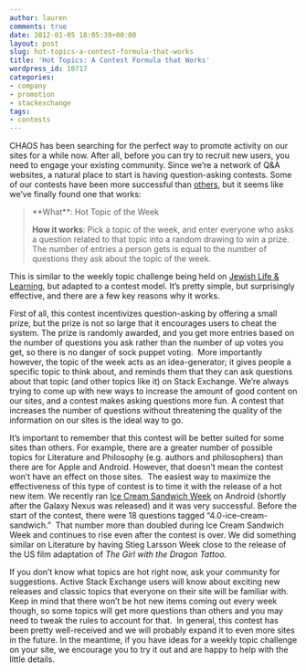 ```yaml
---
author: lauren
comments: true
date: 2012-01-05 18:05:39+00:00
layout: post
slug: hot-topics-a-contest-formula-that-works
title: 'Hot Topics: A Contest Formula that Works'
wordpress_id: 10717
categories:
- company
- promotion
- stackexchange
tags:
- contests
---
```


CHAOS has been searching for the perfect way to promote activity on our sites for a while now. After all, before you can try to recruit new users, you need to engage your existing community. Since we’re a network of Q&A websites, a natural place to start is having question-asking contests. Some of our contests have been more successful than [others](http://meta.math.stackexchange.com/questions/3212/battle-of-the-sites-cancelled), but it seems like we’ve finally found one that works:


<blockquote>**What**: Hot Topic of the Week

**How it works**: Pick a topic of the week, and enter everyone who asks a question related to that topic into a random drawing to win a prize. The number of entries a person gets is equal to the number of questions they ask about the topic of the week.</blockquote>


This is similar to the weekly topic challenge being held on [Jewish Life & Learning](http://meta.judaism.stackexchange.com/questions/441/weekly-topic-challenge-call-for-proposals), but adapted to a contest model. It’s pretty simple, but surprisingly effective, and there are a few key reasons why it works.

First of all, this contest incentivizes question-asking by offering a small prize, but the prize is not so large that it encourages users to cheat the system. The prize is randomly awarded, and you get more entries based on the number of questions you ask rather than the number of up votes you get, so there is no danger of sock puppet voting.  More importantly however, the topic of the week acts as an idea-generator; it gives people a specific topic to think about, and reminds them that they can ask questions about that topic (and other topics like it) on Stack Exchange. We’re always trying to come up with new ways to increase the amount of good content on our sites, and a contest makes asking questions more fun. A contest that increases the number of questions without threatening the quality of the information on our sites is the ideal way to go.

It’s important to remember that this contest will be better suited for some sites than others. For example, there are a greater number of possible topics for Literature and Philosophy (e.g. authors and philosophers) than there are for Apple and Android. However, that doesn’t mean the contest won’t have an effect on those sites.  The easiest way to maximize the effectiveness of this type of contest is to time it with the release of a hot new item. We recently ran [Ice Cream Sandwich Week](http://meta.android.stackexchange.com/questions/781/its-ice-cream-sandwich-week) on Android (shortly after the Galaxy Nexus was released) and it was very successful. Before the start of the contest, there were 18 questions tagged “4.0-ice-cream-sandwich.”  That number more than doubled during Ice Cream Sandwich Week and continues to rise even after the contest is over. We did something similar on Literature by having Stieg Larsson Week close to the release of the US film adaptation of _The Girl with the Dragon Tattoo._




If you don’t know what topics are hot right now, ask your community for suggestions. Active Stack Exchange users will know about exciting new releases and classic topics that everyone on their site will be familiar with. Keep in mind that there won’t be hot new items coming out every week though, so some topics will get more questions than others and you may need to tweak the rules to account for that.  In general, this contest has been pretty well-received and we will probably expand it to even more sites in the future. In the meantime, if you have ideas for a weekly topic challenge on your site, we encourage you to try it out and are happy to help with the little details.


